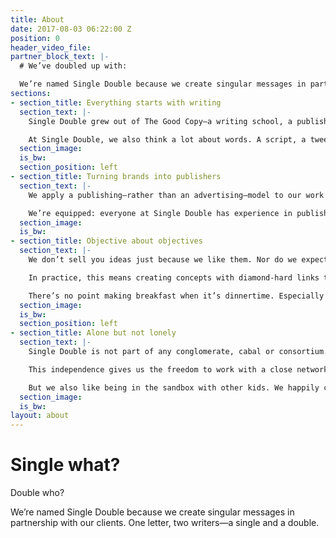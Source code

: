 ```yaml
---
title: About
date: 2017-08-03 06:22:00 Z
position: 0
header_video_file: 
partner_block_text: |-
  # We’ve doubled up with:

  We’re named Single Double because we create singular messages in partnership with our clients. One letter, two writers—a single and a double.
sections:
- section_title: Everything starts with writing
  section_text: |-
    Single Double grew out of The Good Copy—a writing school, a publisher and a shop founded on a love for words and language. A love that manifests as grammar classes, writing workshops and Collingwood’s longest-running crossword club.

    At Single Double, we also think a lot about words. A script, a tweet, a caption or an ad. Ideas might not end up using words, but they always begin with them.
  section_image: 
  is_bw: 
  section_position: left
- section_title: Turning brands into publishers
  section_text: |-
    We apply a publishing—rather than an advertising—model to our work for brands. Ad blockers exist. Entertaining-things-that-people-like blockers don’t. So we make entertaining things that people like.

    We’re equipped: everyone at Single Double has experience in publishing, writing or editing. We create for audiences, not demographics. We think using cultural vocabulary, not marketing jargon.
  section_image: 
  is_bw: 
- section_title: Objective about objectives
  section_text: |-
    We don’t sell you ideas just because we like them. Nor do we expect audiences to just turn up. We convert attention into action, and that means pursuing your objectives from the first brainstorm to the final report.

    In practice, this means creating concepts with diamond-hard links to the ideas they’re trying to express. It also means choosing the right medium for those ideas, creating specifically for that medium and developing strategies for effective distribution.

    There’s no point making breakfast when it’s dinnertime. Especially if you’re not calling anyone to the table.
  section_image: 
  is_bw: 
  section_position: left
- section_title: Alone but not lonely
  section_text: |-
    Single Double is not part of any conglomerate, cabal or consortium. The only thing we’re selling is the thing we make: content produced by an independent content agency.

    This independence gives us the freedom to work with a close network of partners for design, production and media distribution—whoever best helps us make our ideas real.

    But we also like being in the sandbox with other kids. We happily collaborate to create campaign, production and distribution efficiencies. In short, we play nice.
  section_image: 
  is_bw: 
layout: about
---
```


# Single what?
Double who?

We’re named Single Double because we create singular messages in partnership with our clients. One letter, two writers—a single and a double.

